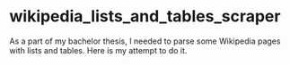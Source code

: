 # wikipedia_lists_and_tables_scraper
As a part of my bachelor thesis, I needed to parse some Wikipedia pages with lists and tables. Here is my attempt to do it.
